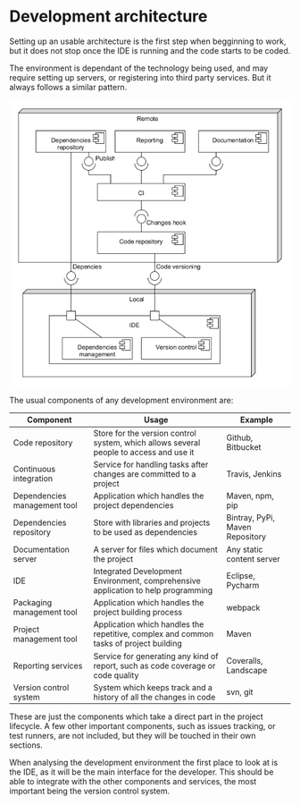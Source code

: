 # Development architecture

Setting up an usable architecture is the first step when begginning to work, but it does not stop once the IDE is running and the code starts to be coded.

The environment is dependant of the technology being used, and may require setting up servers, or registering into third party services. But it always follows a similar pattern.

![Generic development environment][devenv_general]

The usual components of any development environment are:

Component|Usage|Example
---|---|---
Code repository|Store for the version control system, which allows several people to access and use it|Github, Bitbucket
Continuous integration|Service for handling tasks after changes are committed to a project|Travis, Jenkins
Dependencies management tool|Application which handles the project dependencies|Maven, npm, pip
Dependencies repository|Store with libraries and projects to be used as dependencies|Bintray, PyPi, Maven Repository
Documentation server|A server for files which document the project|Any static content server
IDE|Integrated Development Environment, comprehensive application to help programming|Eclipse, Pycharm
Packaging management tool|Application which handles the project building process|webpack
Project management tool|Application which handles the repetitive, complex and common tasks of project building|Maven
Reporting services|Service for generating any kind of report, such as code coverage or code quality|Coveralls, Landscape
Version control system|System which keeps track and a history of all the changes in code|svn, git

These are just the components which take a direct part in the project lifecycle. A few other important components, such as issues tracking, or test runners, are not included, but they will be touched in their own sections.

When analysing the development environment the first place to look at is the IDE, as it will be the main interface for the developer. This should be able to integrate with the other components and services, the most important being the version control system.

[devenv_general]: ../img/diagram/devenv_general.png

